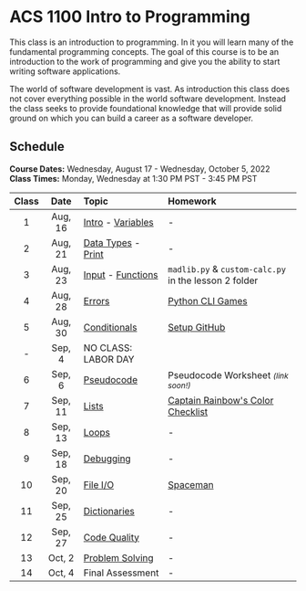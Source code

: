 # ACS 1100 Intro to Programming

This class is an introduction to programming. In it you will learn many of the fundamental programming concepts. The goal of this course is to be an introduction to the work of programming and give you the ability to start writing software applications. 

The world of software development is vast. As introduction this class does not cover everything possible in the world software development. Instead the class seeks to provide foundational knowledge that will provide solid ground on which you can build a career as a software developer. 

## Schedule 

**Course Dates:** Wednesday, August 17 - Wednesday, October 5, 2022<br>
**Class Times:** Monday, Wednesday at 1:30 PM PST - 3:45 PM PST

| Class | Date    | Topic | Homework |
|:-----:|:-------:|:------|:---------|
| 1     | Aug, 16 | [Intro] - [Variables]  | - |
| 2     | Aug, 21 | [Data Types] - [Print] | - |
| 3     | Aug, 23 | [Input] - [Functions] | `madlib.py` & `custom-calc.py` in the lesson 2 folder |
| 4     | Aug, 28 | [Errors]          | [Python CLI Games] |
| 5     | Aug, 30 | [Conditionals]    | [Setup GitHub]  |
| -     | Sep,  4 | NO CLASS: LABOR DAY | |
| 6     | Sep,  6 | [Pseudocode]      | Pseudocode Worksheet <small><i>(link soon!)</i></small> |
| 7     | Sep, 11 | [Lists]           | [Captain Rainbow's Color Checklist] |
| 8     | Sep, 13 | [Loops]           | - |
| 9     | Sep, 18 | [Debugging]       | - |
| 10    | Sep, 20 | [File I/O]        | [Spaceman](projects/spaceman.md) |
| 11    | Sep, 25 | [Dictionaries]    | - |
| 12    | Sep, 27 | [Code Quality]    | - |
| 13    | Oct,  2 | [Problem Solving] | - |
| 14    | Oct,  4 | Final Assessment  | - |

<!-- Assignments -->
[Setup GitHub]: setup-github.md
[Python CLI Games]: https://github.com/Tech-at-DU/Python-CLI-Games-Tutorial
[Captain Rainbow's Color Checklist]: https://makeschool.org/mediabook/oa/tutorials/captain-rainbow-s-color-checklist/installation/

<!-- Lessons -->
[Intro]: https://docs.google.com/presentation/d/1xLM4fzLBnVEkX3qmBH6L04q4PMbchVrA3P5LSOFHgR4/edit?usp=sharing
[Variables]: https://docs.google.com/presentation/d/1SQl5_sNbJsP1tjFtpTUcXhZ9pVsu1QDctlA1TsMx6QE/edit?usp=sharing
[Data Types]: https://docs.google.com/presentation/d/1hH4O0HFx9bICiZ0EZl9WszhruD9aoiksVZukZ37sOnU/edit?usp=sharing
[Print]: https://docs.google.com/presentation/d/1xlWlQgULda-pYtOidvg0ZhXI8D_6L9_3rEOdgdMAqBU/edit?usp=sharing
[Input]: https://docs.google.com/presentation/d/137URkY5AYKTYWaQjB52Pli18XXA0UwcNnBU37oeLK4g/edit?usp=sharing
[Functions]: https://docs.google.com/presentation/d/1nb2dO0Z5dXTSsXWxt04zq_zNeDglUX6-sWqUfLssuLY/edit?usp=sharing
[Errors]: https://docs.google.com/presentation/d/1I-UvQY6r0Df_NTCzl99w1Vfyo3_lc1smBB5C5OCdsnk/edit?usp=sharing
[Conditionals]: https://docs.google.com/presentation/d/175B_bEx0G0gwuSd9qKrkrB3947pvdI389ZLQAUDnWS8/edit?usp=sharing
[Pseudocode]: https://docs.google.com/presentation/d/18s5VuAVLBihPR-YvGg9P0i-b60FdYLHfhYpiM-4prdA/edit?usp=sharing
[Lists]: https://docs.google.com/presentation/d/1lgSOEyUEraGRTH75tWLHiP0uB58cwD0TwYlqU4Ykw60/edit?usp=sharing
[Loops]: https://docs.google.com/presentation/d/144HYuVqgF9yR9CCaFySOn2v9Qer3A1pjLfTOYXi2AU8/edit?usp=sharing
[Debugging]: https://docs.google.com/presentation/d/1WC4x4WrGR_TOOARcRkoH5LdTmktDoN29ObSUC4Z2txc/edit?usp=sharing
[File I/O]: https://docs.google.com/presentation/d/1avSxfJU61xqHNYEKZos4BedKVo7QIeunDkxQPwak0UA/edit?usp=sharing
[Dictionaries]: https://docs.google.com/presentation/d/1tABqX5wnQd7zeV9Nmtkh0Eh_IIqqz2FPJDtQTDcfWyM/edit?usp=sharing
[Code Quality]: https://docs.google.com/presentation/d/1ZiGSatm5JcYz9hbeCuqGJndNoyVRbid_3ey7u-bySrQ/edit?usp=sharing
[Problem Solving]: https://docs.google.com/presentation/d/1QpJ4H0m8k6D4uV-O6KSYmIJUbc9MlFkYxbqG9oAOW90/edit?usp=sharing




